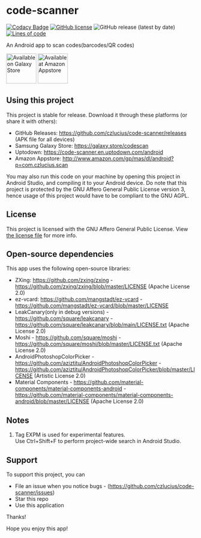 # code-scanner
[![Codacy Badge](https://app.codacy.com/project/badge/Grade/c5bbd14d952d462c95e6177aea893056)](https://www.codacy.com/gh/czlucius/code-scanner/dashboard?utm_source=github.com&amp;utm_medium=referral&amp;utm_content=czlucius/code-scanner&amp;utm_campaign=Badge_Grade)
[![GitHub license](https://img.shields.io/github/license/czlucius/code-scanner)](https://github.com/czlucius/code-scanner/blob/main/LICENSE.txt)
![GitHub release (latest by date)](https://img.shields.io/github/v/release/czlucius/code-scanner)
[![Lines of code](https://tokei.rs/b1/github/czlucius/code-scanner?category=code)](https://github.com/czlucius/code-scanner)

An Android app to scan codes(barcodes/QR codes)

[<img src="https://github.com/czlucius/code-scanner/blob/main/GalaxyStore_English.png" 
      alt="Available on Galaxy Store" 
      height="80">](https://galaxy.store/codescan)
[<img src="https://images-na.ssl-images-amazon.com/images/G/01/mobile-apps/devportal2/res/images/amazon-appstore-badge-english-black.png" 
      alt="Available at Amazon Appstore" 
      height="80">](http://www.amazon.com/gp/mas/dl/android?p=com.czlucius.scan)      


## Using this project
This project is stable for release.
Download it through these platforms (or share it with others):

- GitHub Releases: https://github.com/czlucius/code-scanner/releases (APK file for all devices)
- Samsung Galaxy Store: https://galaxy.store/codescan
- Uptodown: https://code-scanner.en.uptodown.com/android
- Amazon Appstore: http://www.amazon.com/gp/mas/dl/android?p=com.czlucius.scan

You may also run this code on your machine by opening this project in Android Studio, and compiling it to your Android device.
Do note that this project is protected by the GNU Affero General Public License version 3, hence usage of this project would have to be compliant to the GNU AGPL.

## License
This project is licensed with the GNU Affero General Public License. View [the license file](LICENSE.txt) for more info.

## Open-source dependencies

This app uses the following open-source libraries:


-  ZXing: https://github.com/zxing/zxing - https://github.com/zxing/zxing/blob/master/LICENSE (Apache License 2.0)
-  ez-vcard: https://github.com/mangstadt/ez-vcard - https://github.com/mangstadt/ez-vcard/blob/master/LICENSE
-  LeakCanary(only in debug versions) - https://github.com/square/leakcanary - https://github.com/square/leakcanary/blob/main/LICENSE.txt (Apache License 2.0)
-  Moshi - https://github.com/square/moshi - https://github.com/square/moshi/blob/master/LICENSE.txt (Apache License 2.0)
-  AndroidPhotoshopColorPicker - https://github.com/aziztitu/AndroidPhotoshopColorPicker - https://github.com/aziztitu/AndroidPhotoshopColorPicker/blob/master/LICENSE (Artistic License 2.0)
-  Material Components - https://github.com/material-components/material-components-android - https://github.com/material-components/material-components-android/blob/master/LICENSE (Apache License 2.0)


## Notes
1.  Tag EXPM is used for experimental features.                       
    Use Ctrl+Shift+F to perform project-wide search in Android Studio.
    
## Support
To support this project, you can
- File an issue when you notice bugs - (https://github.com/czlucius/code-scanner/issues)
- Star this repo
- Use this application

Thanks!
    
Hope you enjoy this app!
